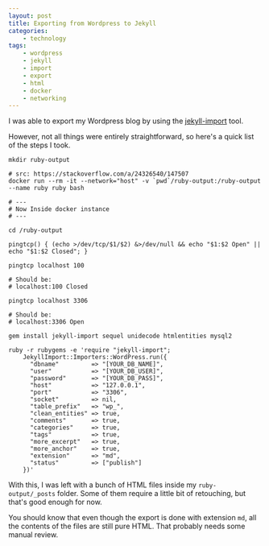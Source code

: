 ```yaml
---
layout: post
title: Exporting from Wordpress to Jekyll
categories:
    - technology
tags:
    - wordpress
    - jekyll
    - import
    - export
    - html
    - docker
    - networking
---
```


I was able to export my Wordpress blog by using the [jekyll-import](https://import.jekyllrb.com/docs/wordpress/) tool.

However, not all things were entirely straightforward, so here's a quick list of the steps I took.

```console
mkdir ruby-output

# src: https://stackoverflow.com/a/24326540/147507
docker run --rm -it --network="host" -v `pwd`/ruby-output:/ruby-output --name ruby ruby bash

# ---
# Now Inside docker instance
# ---

cd /ruby-output

pingtcp() { (echo >/dev/tcp/$1/$2) &>/dev/null && echo "$1:$2 Open" || echo "$1:$2 Closed"; }

pingtcp localhost 100

# Should be:
# localhost:100 Closed

pingtcp localhost 3306

# Should be:
# localhost:3306 Open

gem install jekyll-import sequel unidecode htmlentities mysql2

ruby -r rubygems -e 'require "jekyll-import";
    JekyllImport::Importers::WordPress.run({
      "dbname"         => "[YOUR_DB_NAME]",
      "user"           => "[YOUR_DB_USER]",
      "password"       => "[YOUR_DB_PASS]",
      "host"           => "127.0.0.1",
      "port"           => "3306",
      "socket"         => nil,
      "table_prefix"   => "wp_",
      "clean_entities" => true,
      "comments"       => true,
      "categories"     => true,
      "tags"           => true,
      "more_excerpt"   => true,
      "more_anchor"    => true,
      "extension"      => "md",
      "status"         => ["publish"]
    })'
```

With this, I was left with a bunch of HTML files inside my `ruby-output/_posts` folder. Some of them require a little bit of retouching, but that's good enough for now.

You should know that even though the export is done with extension `md`, all the contents of the files are still pure HTML. That probably needs some manual review.